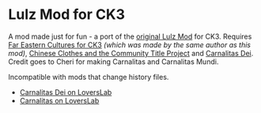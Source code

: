 # Lulz Mod for CK3

A mod made just for fun - a port of the [original Lulz Mod](https://git.sonck.nl/metalhead/paradox-mods/lulzmod-ck2-vanilla) for CK3. Requires [Far Eastern Cultures for CK3](https://git.sonck.nl/metalhead/paradox-mods/far-eastern-cultures-ck3) *(which was made by the same author as this mod)*, [Chinese Clothes and the Community Title Project](https://steamcommunity.com/sharedfiles/filedetails/?id=2390780865) and [Carnalitas Dei](https://gitgud.io/cherisong/carnalitas-dei). Credit goes to Cheri for making Carnalitas and Carnalitas Mundi.

Incompatible with mods that change history files.

- [Carnalitas Dei on LoversLab](https://www.loverslab.com/files/file/16856-carnalitas-dei/)
- [Carnalitas on LoversLab](https://www.loverslab.com/files/file/14207-carnalitas-unified-sex-mod-framework-for-ck3/)
